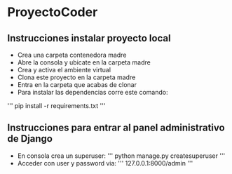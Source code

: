 # ProyectoCoder
## Instrucciones instalar proyecto local
+ Crea una carpeta contenedora madre
+ Abre la consola y ubicate en la carpeta madre
+ Crea y activa el ambiente virtual
+ Clona este proyecto en la carpeta madre
+ Entra en la carpeta que acabas de clonar
+ Para instalar las dependencias corre este comando:

'''
pip install -r requirements.txt
'''
## Instrucciones para entrar al panel administrativo de Django
+ En consola crea un superuser:
'''
python manage.py createsuperuser
'''
+ Acceder con user y password via:
'''
127.0.0.1:8000/admin
'''